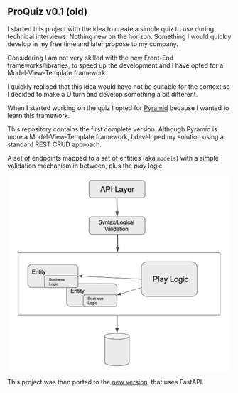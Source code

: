 ## ProQuiz v0.1 (old)

I started this project with the idea to create a simple quiz to use during technical interviews. Nothing new on the horizon. Something I would quickly develop in my free time and later propose to my company.

Considering I am not very skilled with the new Front-End frameworks/libraries, to speed up the development and I have opted for a Model-View-Template framework.

I quickly realised that this idea would have not be suitable for the context so I decided to make a U turn and develop something a bit different.

When I started working on the quiz I opted for [Pyramid](https://docs.pylonsproject.org/projects/pyramid/en/latest/) because I wanted to learn this framework.

This repository contains the first complete version. Although Pyramid is more a Model-View-Template framework, I developed my solution using a standard REST CRUD approach.

A set of endpoints mapped to a set of entities (aka `models`) with a simple validation mechanism in between, plus the _play_ logic.

![Diagram version 1](docs/pyramid-diagram.png "Diagram v.1")

This project was then ported to the [new version](https://github.com/mp-83/proquiz), that uses FastAPI.
